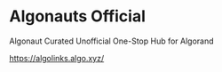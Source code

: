 # Algonauts Official 
Algonaut Curated Unofficial One-Stop Hub for Algorand

https://algolinks.algo.xyz/
